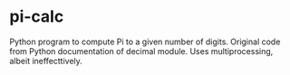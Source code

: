 # pi-calc
Python program to compute Pi to a given number of digits. Original code from Python documentation of decimal module. Uses multiprocessing, albeit ineffecttively.
